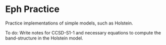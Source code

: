 # Eph Practice
Practice implementations of simple models, such as Holstein. 

To do: Write notes for CCSD-S1-1 and necessary equations to compute the band-structure in the Holstein model.
